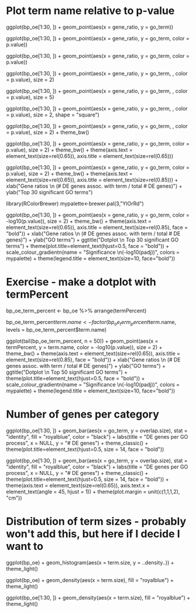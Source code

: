 # Plot term name relative to p-value

ggplot(bp_oe[1:30, ]) +
  geom_point(aes(x = gene_ratio, y = go_term))

ggplot(bp_oe[1:30, ]) +
  geom_point(aes(x = gene_ratio, y = go_term, color = p.value))

ggplot(bp_oe[1:30, ]) +
  geom_point(aes(x = gene_ratio, y = go_term, color = p.value))

ggplot(bp_oe[1:30, ]) +
  geom_point(aes(x = gene_ratio, y = go_term, , color = p.value), 
             size = 2)

ggplot(bp_oe[1:30, ]) +
  geom_point(aes(x = gene_ratio, y = go_term, , color = p.value), 
             size = 5)

ggplot(bp_oe[1:30, ]) +
  geom_point(aes(x = gene_ratio, y = go_term, , color = p.value), 
             size = 2, 
             shape = "square")

ggplot(bp_oe[1:30, ]) +
  geom_point(aes(x = gene_ratio, y = go_term, , color = p.value), 
             size = 2) +
  theme_bw()

ggplot(bp_oe[1:30, ]) +
  geom_point(aes(x = gene_ratio, y = go_term, color = p.value), 
             size = 2) +
  theme_bw() +
  theme(axis.text = element_text(size=rel(0.65)),
        axis.title = element_text(size=rel(0.65)))

ggplot(bp_oe[1:30, ]) +
  geom_point(aes(x = gene_ratio, y = go_term, color = p.value), 
             size = 2) +
  theme_bw() +
  theme(axis.text = element_text(size=rel(0.65)),
        axis.title = element_text(size=rel(0.85))) +
  xlab("Gene ratios \n (# DE genes assoc. with term / total # DE genes)") +
  ylab("Top 30 significant GO terms")

library(RColorBrewer)
mypalette<-brewer.pal(3,"YlOrRd")

ggplot(bp_oe[1:30, ]) +
  geom_point(aes(x = gene_ratio, y = go_term, color = -log10(p.value)), 
             size = 2) +
  theme_bw() +
  theme(axis.text = element_text(size=rel(0.65)),
        axis.title = element_text(size=rel(0.85), 
                                  face = "bold")) +
  xlab("Gene ratios \n (# DE genes assoc. with term / total # DE genes)") +
  ylab("GO terms") +
  ggtitle("Dotplot \n Top 30 significant GO terms") +
  theme(plot.title=element_text(hjust=0.5, 
                                face = "bold")) +
  scale_colour_gradientn(name = "Significance \n(-log10(padj))", 
                         colors = mypalette) +
  theme(legend.title = element_text(size=10, 
                                    face="bold"))

# Exercise - make a dotplot with termPercent
bp_oe_term_percent <- bp_oe %>%
  arrange(termPercent)

bp_oe_term_percent$term.name <- factor(bp_oe_term_percent$term.name, levels = bp_oe_term_percent$term.name)


ggplot(tail(bp_oe_term_percent, n = 50)) +
  geom_point(aes(x = termPercent, y = term.name, color = -log10(p.value)), 
             size = 2) +
  theme_bw() +
  theme(axis.text = element_text(size=rel(0.65)),
        axis.title = element_text(size=rel(0.85), 
                                  face = "bold")) +
  xlab("Gene ratios \n (# DE genes assoc. with term / total # DE genes)") +
  ylab("GO terms") +
  ggtitle("Dotplot \n Top 50 significant GO terms") +
  theme(plot.title=element_text(hjust=0.5, 
                                face = "bold")) +
  scale_colour_gradientn(name = "Significance \n(-log10(padj))", 
                         colors = mypalette) +
  theme(legend.title = element_text(size=10, 
                                    face="bold"))

# Number of genes per category
ggplot(bp_oe[1:30, ]) +
  geom_bar(aes(x = go_term, y = overlap.size), 
           stat = "identity",
           fill = "royalblue",
           color = "black") +
  labs(title = "DE genes per GO process", x = NULL, y =  "# DE genes") +
  theme_classic() +
  theme(plot.title=element_text(hjust=0.5, 
                                size = 14, 
                                face = "bold"))

ggplot(bp_oe[1:30, ]) +
  geom_bar(aes(x = go_term, y = overlap.size), 
           stat = "identity",
           fill = "royalblue",
           color = "black") +
  labs(title = "DE genes per GO process", x = NULL, y =  "# DE genes") +
  theme_classic() +
  theme(plot.title=element_text(hjust=0.5, 
                                size = 14, 
                                face = "bold")) +
  theme(axis.text = element_text(size=rel(0.65)),
        axis.text.x = element_text(angle = 45, hjust = 1)) +
  theme(plot.margin = unit(c(1,1,1,2), "cm"))


# Distribution of term sizes - probably won't add this, but here if I decide I want to
ggplot(bp_oe) +
  geom_histogram(aes(x = term.size, y = ..density..)) +
  theme_light()

ggplot(bp_oe) +
  geom_density(aes(x = term.size), fill = "royalblue") +
  theme_light()

ggplot(bp_oe[1:30, ]) +
  geom_density(aes(x = term.size), fill = "royalblue") +
  theme_light()
